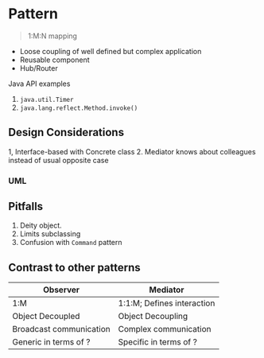 # Pattern

> 1:M:N mapping
- Loose coupling of well defined but complex application
- Reusable component
- Hub/Router

Java API examples
  1. `java.util.Timer`
  2. `java.lang.reflect.Method.invoke()`
  
  
## Design Considerations

1, Interface-based with Concrete class
2. Mediator knows about colleagues instead of usual opposite case


### UML

## Pitfalls

1. Deity object.
2. Limits subclassing
3. Confusion with `Command` pattern



## Contrast to other patterns


| Observer                         | Mediator                            |
|-----------------------------------|-------------------------------------|
| 1:M            | 1:1:M; Defines interaction         |
| Object Decoupled | Object Decoupling |
| Broadcast communication           | Complex communication                    |
|Generic in terms of ?| Specific in  terms of ?|